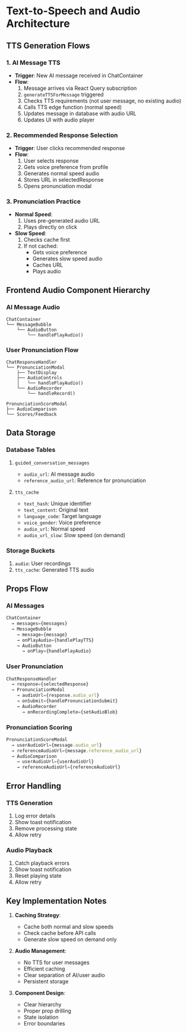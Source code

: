 # Text-to-Speech and Audio Architecture

## TTS Generation Flows

### 1. AI Message TTS
- **Trigger**: New AI message received in ChatContainer
- **Flow**:
  1. Message arrives via React Query subscription
  2. `generateTTSForMessage` triggered
  3. Checks TTS requirements (not user message, no existing audio)
  4. Calls TTS edge function (normal speed)
  5. Updates message in database with audio URL
  6. Updates UI with audio player

### 2. Recommended Response Selection
- **Trigger**: User clicks recommended response
- **Flow**:
  1. User selects response
  2. Gets voice preference from profile
  3. Generates normal speed audio
  4. Stores URL in selectedResponse
  5. Opens pronunciation modal

### 3. Pronunciation Practice
- **Normal Speed**:
  1. Uses pre-generated audio URL
  2. Plays directly on click
- **Slow Speed**:
  1. Checks cache first
  2. If not cached:
     - Gets voice preference
     - Generates slow speed audio
     - Caches URL
     - Plays audio

## Frontend Audio Component Hierarchy

### AI Message Audio
```
ChatContainer
└── MessageBubble
    └── AudioButton
        └── handlePlayAudio()
```

### User Pronunciation Flow
```
ChatResponseHandler
└── PronunciationModal
    ├── TextDisplay
    ├── AudioControls
    │   └── handlePlayAudio()
    └── AudioRecorder
        └── handleRecord()

PronunciationScoreModal
├── AudioComparison
└── Scores/Feedback
```

## Data Storage

### Database Tables
1. `guided_conversation_messages`
   - `audio_url`: AI message audio
   - `reference_audio_url`: Reference for pronunciation

2. `tts_cache`
   - `text_hash`: Unique identifier
   - `text_content`: Original text
   - `language_code`: Target language
   - `voice_gender`: Voice preference
   - `audio_url`: Normal speed
   - `audio_url_slow`: Slow speed (on demand)

### Storage Buckets
1. `audio`: User recordings
2. `tts_cache`: Generated TTS audio

## Props Flow

### AI Messages
```typescript
ChatContainer
  → messages={messages}
  → MessageBubble
    → message={message}
    → onPlayAudio={handlePlayTTS}
    → AudioButton
      → onPlay={handlePlayAudio}
```

### User Pronunciation
```typescript
ChatResponseHandler
  → response={selectedResponse}
  → PronunciationModal
    → audioUrl={response.audio_url}
    → onSubmit={handlePronunciationSubmit}
    → AudioRecorder
      → onRecordingComplete={setAudioBlob}
```

### Pronunciation Scoring
```typescript
PronunciationScoreModal
  → userAudioUrl={message.audio_url}
  → referenceAudioUrl={message.reference_audio_url}
  → AudioComparison
    → userAudioUrl={userAudioUrl}
    → referenceAudioUrl={referenceAudioUrl}
```

## Error Handling

### TTS Generation
1. Log error details
2. Show toast notification
3. Remove processing state
4. Allow retry

### Audio Playback
1. Catch playback errors
2. Show toast notification
3. Reset playing state
4. Allow retry

## Key Implementation Notes

1. **Caching Strategy**:
   - Cache both normal and slow speeds
   - Check cache before API calls
   - Generate slow speed on demand only

2. **Audio Management**:
   - No TTS for user messages
   - Efficient caching
   - Clear separation of AI/user audio
   - Persistent storage

3. **Component Design**:
   - Clear hierarchy
   - Proper prop drilling
   - State isolation
   - Error boundaries